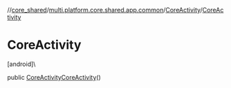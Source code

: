 //[core_shared](../../../index.md)/[multi.platform.core.shared.app.common](../index.md)/[CoreActivity](index.md)/[CoreActivity](-core-activity.md)

# CoreActivity

[android]\

public [CoreActivity](index.md)[CoreActivity](-core-activity.md)()
